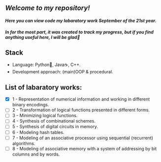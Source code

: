 ## _Welcome to my repository!_
#### _Here you can view code my labaratory work September of the 21st year._
#### _In for the most part, it was created to track my progress, but if you find anything useful here, I will be glad🤗_
## Stack
- Language: Python🐍, Java☕, C++.
- Development approach: (main)OOP & procedural.
## List of labaratory works:
- [X] 1 - Representation of numerical information and working in different binary encodings.
- [ ] 2 - Transformation of logical functions presented in different forms.
- [ ] 3 - Minimizing logical functions.
- [ ] 4 - Synthesis of combinational schemes.
- [ ] 5 - Synthesis of digital circuits in memory.
- [ ] 6 - Modeling hash tables.
- [ ] 7 - Modeling of an associative processor using sequential (recurrent) algorithms.
- [ ] 8 - Modeling of associative memory with a system of addressing by bit columns and by words.
